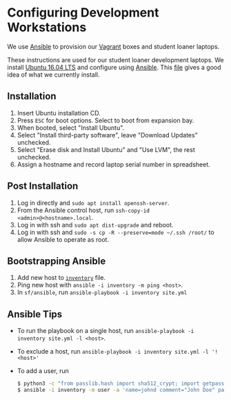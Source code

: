 # Configuring Development Workstations

We use [Ansible](http://docs.ansible.com/) to provision our [Vagrant](https://www.vagrantup.com/) boxes and student loaner laptops.

These instructions are used for our student loaner development laptops. We install [Ubuntu 16.04 LTS](http://www.ubuntu.com/desktop) and configure using [Ansible](http://docs.ansible.com/). This [file](roles/workstation/vars/main.yml) gives a good idea of what we currently install.

## Installation

1. Insert Ubuntu installation CD.
2. Press `ESC` for boot options. Select to boot from expansion bay.
3. When booted, select "Install Ubuntu".
4. Select "Install third-party software", leave "Download Updates" unchecked.
5. Select "Erase disk and Install Ubuntu" and "Use LVM", the rest unchecked.
6. Assign a hostname and record laptop serial number in spreadsheet.

## Post Installation

1. Log in directly and `sudo apt install openssh-server`.
2. From the Ansible control host, run `ssh-copy-id <admin>@<hostname>.local`.
3. Log in with ssh and `sudo apt dist-upgrade` and reboot.
4. Log in with ssh and `sudo -s cp -R --preserve=mode ~/.ssh /root/` to allow Ansible to operate as root.

## Bootstrapping Ansible

1. Add new host to [`inventory`](inventory) file.
2. Ping new host with `ansible -i inventory -m ping <host>`.
3. In `sf/ansible`, run `ansible-playbook -i inventory site.yml`


## Ansible Tips
- To run the playbook on a single host, run `ansible-playbook -i inventory site.yml -l <host>`.
- To exclude a host, run `ansible-playbook -i inventory site.yml -l '!<host>'`
- To add a user, run

  ```sh
  $ python3 -c "from passlib.hash import sha512_crypt; import getpass; print(sha512_crypt.encrypt(getpass.getpass()))"
  $ ansible -i inventory -m user -a 'name=johnd comment="John Doe" password="<crypted password>" shell=/bin/bash' <host>
  ```
